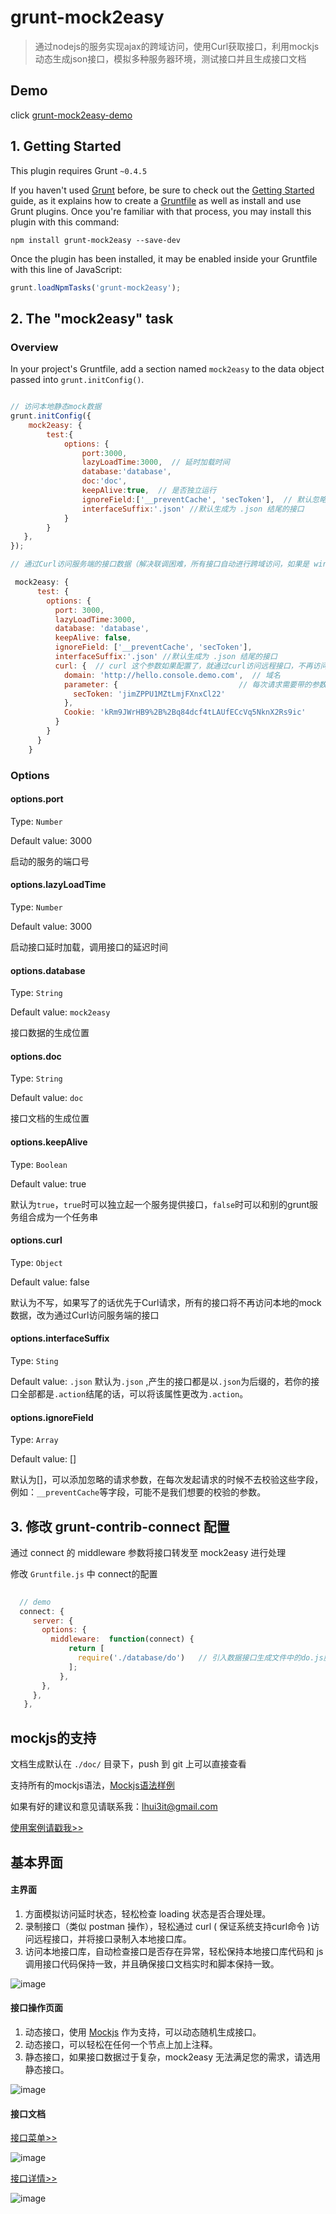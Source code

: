 # grunt-mock2easy

> 通过nodejs的服务实现ajax的跨域访问，使用Curl获取接口，利用mockjs动态生成json接口，模拟多种服务器环境，测试接口并且生成接口文档

## Demo

click [grunt-mock2easy-demo](https://github.com/appLhui/grunt-mock2easy-demo) 


## 1. Getting Started
This plugin requires Grunt `~0.4.5`

If you haven't used [Grunt](http://gruntjs.com/) before, be sure to check out the [Getting Started](http://gruntjs.com/getting-started) guide, as it explains how to create a [Gruntfile](http://gruntjs.com/sample-gruntfile) as well as install and use Grunt plugins. Once you're familiar with that process, you may install this plugin with this command:

```shell
npm install grunt-mock2easy --save-dev
```

Once the plugin has been installed, it may be enabled inside your Gruntfile with this line of JavaScript:

```js
grunt.loadNpmTasks('grunt-mock2easy');
```

##  2. The "mock2easy" task

### Overview
In your project's Gruntfile, add a section named `mock2easy` to the data object passed into `grunt.initConfig()`.


```js

// 访问本地静态mock数据
grunt.initConfig({
    mock2easy: {
        test:{
            options: {
                port:3000,
                lazyLoadTime:3000,  // 延时加载时间
                database:'database',
                doc:'doc',   
                keepAlive:true,  // 是否独立运行
                ignoreField:['__preventCache', 'secToken'],  // 默认忽略的接口入参
                interfaceSuffix:'.json' //默认生成为 .json 结尾的接口
            }
        }
   },
});

// 通过Curl访问服务端的接口数据（解决联调困难，所有接口自动进行跨域访问，如果是 windows系统，请先为系统安装 curl 命令）

 mock2easy: {
      test: {
        options: {
          port: 3000,
          lazyLoadTime:3000, 
          database: 'database',
          keepAlive: false,
          ignoreField: ['__preventCache', 'secToken'],
          interfaceSuffix:'.json' //默认生成为 .json 结尾的接口
          curl: {  // curl 这个参数如果配置了，就通过curl访问远程接口，不再访问本地接口
            domain: 'http://hello.console.demo.com',  // 域名
            parameter: {                           // 每次请求需要带的参数
              secToken: 'jimZPPU1MZtLmjFXnxCl22'
            },
            Cookie: 'kRm9JWrHB9%2B%2Bq84dcf4tLAUfECcVq5NknX2Rs9ic'
          }
        }
      }
    }

```

### Options

#### options.port

Type: `Number`

Default value: 3000

启动的服务的端口号 

#### options.lazyLoadTime

Type: `Number`

Default value: 3000

启动接口延时加载，调用接口的延迟时间 

#### options.database

Type: `String`

Default value: `mock2easy`

接口数据的生成位置

#### options.doc

Type: `String`

Default value: `doc`

接口文档的生成位置

#### options.keepAlive

Type: `Boolean`

Default value: true

默认为`true`，`true`时可以独立起一个服务提供接口，`false`时可以和别的grunt服务组合成为一个任务串


#### options.curl

Type: `Object`

Default value: false

默认为不写，如果写了的话优先于Curl请求，所有的接口将不再访问本地的mock数据，改为通过Curl访问服务端的接口

#### options.interfaceSuffix

Type: `Sting`

Default value:  `.json`
默认为`.json` ,产生的接口都是以`.json`为后缀的，若你的接口全部都是`.action`结尾的话，可以将该属性更改为`.action`。

#### options.ignoreField

Type: `Array`

Default value: []

默认为[]，可以添加忽略的请求参数，在每次发起请求的时候不去校验这些字段，例如：`__preventCache`等字段，可能不是我们想要的校验的参数。


## 3. 修改 grunt-contrib-connect 配置

通过 connect 的 middleware 参数将接口转发至 mock2easy 进行处理

修改 `Gruntfile.js` 中 connect的配置
```js
  
  // demo
  connect: {
     server: {
       options: {
         middleware:  function(connect) {
             return [
               require('./database/do')   // 引入数据接口生成文件中的do.js脚本
             ];
           },
       },
     },
   },

```




## mockjs的支持

文档生成默认在 `./doc/` 目录下，push 到 git 上可以直接查看

支持所有的mockjs语法，[Mockjs语法样例](http://mockjs.com/demo/mock.html) 

如果有好的建议和意见请联系我：lhui3it@gmail.com

[使用案例请戳我>>](https://github.com/appLhui/grunt-mock2easy-demo) 

## 基本界面

#### 主界面

1. 方面模拟访问延时状态，轻松检查 loading 状态是否合理处理。
2. 录制接口（类似 postman 操作），轻松通过 curl ( 保证系统支持curl命令 )访问远程接口，并将接口录制入本地接口库。
3. 访问本地接口库，自动检查接口是否存在异常，轻松保持本地接口库代码和 js 调用接口代码保持一致，并且确保接口文档实时和脚本保持一致。

![image](https://raw.githubusercontent.com/appLhui/grunt-mock2easy/master/img/index.png) 

#### 接口操作页面

1. 动态接口，使用 [Mockjs](http://mockjs.com/demo/mock.html)  作为支持，可以动态随机生成接口。
2. 动态接口，可以轻松在任何一个节点上加上注释。
3. 静态接口，如果接口数据过于复杂，mock2easy  无法满足您的需求，请选用静态接口。

![image](https://raw.githubusercontent.com/appLhui/grunt-mock2easy/master/img/detail.png) 

#### 接口文档

 [接口菜单>>](https://github.com/appLhui/grunt-mock2easy-demo/blob/master/doc/menu.md)
 
![image](https://raw.githubusercontent.com/appLhui/grunt-mock2easy/master/img/md_menu.png) 

 [接口详情>>](https://github.com/appLhui/grunt-mock2easy-demo/blob/master/doc/demo/jsondemo.md)

![image](https://raw.githubusercontent.com/appLhui/grunt-mock2easy/master/img/md_detail.png) 








